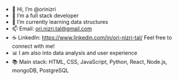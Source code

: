 - 👋 Hi, I’m @orinizri
- 👀 I’m a full stack developer
- 🌱 I’m currently learning data structures 
- 📫 Email: ori.nizri.tal@gmail.com
- :coffee: LinkedIn: https://www.linkedin.com/in/ori-nizri-tal/ Feel free to connect with me!
- :bar_chart: I am also into data analysis and user experience
- :books: Main stack: HTML, CSS, JavaScript, Python, React, Node.js, mongoDB, PostgreSQL
